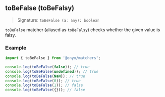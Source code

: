 ## toBeFalse (toBeFalsy)

> Signature: `toBeFalse (a: any): boolean`

`toBeFalse` matcher (aliased as `toBeFalsy`) checks whether the given value is falsy.

### Example

```ts
import { toBeFalse } from '@onyx/matchers';

console.log(toBeFalse(false)); // true
console.log(toBeFalse(undefined)); // true
console.log(toBeFalse(NaN)); // true
console.log(toBeFalse(0)); // true
console.log(toBeFalse(1)); // false
console.log(toBeFalse({})); // false
```
